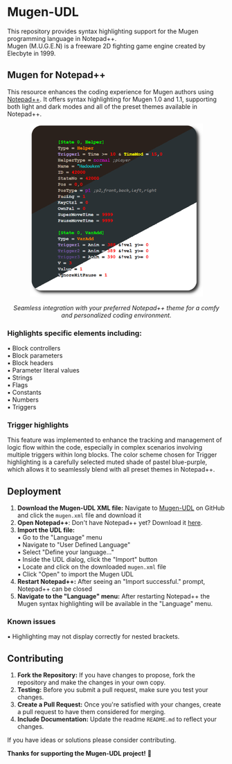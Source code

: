 # Mugen-UDL

This repository provides syntax highlighting support for the Mugen programming language in Notepad++.  
Mugen (M.U.G.E.N) is a freeware 2D fighting game engine created by Elecbyte in 1999.

## Mugen for Notepad++
This resource enhances the coding experience for Mugen authors using [Notepad++](https://notepad-plus-plus.org/). It offers syntax highlighting for Mugen 1.0 and 1.1, supporting both light and dark modes and all of the preset themes available in Notepad++.  

<p align="center">
  <img src="https://github.com/ScottyGrotty/Mugen-UDL/blob/main/images/mugen-udl.png" alt="Mugen-UDL showcase" width="400">
</p>
<p align="center">
  <em>Seamless integration with your preferred Notepad++ theme for a comfy and personalized coding environment.</em>
</p>  
  
### Highlights specific elements including:
▪ Block controllers  
▪ Block parameters  
▪ Block headers  
▪ Parameter literal values  
▪ Strings  
▪ Flags  
▪ Constants  
▪ Numbers  
▪ Triggers  

### Trigger highlights
This feature was implemented to enhance the tracking and management of logic flow within the code, especially in complex scenarios involving multiple triggers within long blocks. The color scheme chosen for Trigger highlighting is a carefully selected muted shade of pastel blue-purple, which allows it to seamlessly blend with all preset themes in Notepad++.  

## Deployment
1. **Download the Mugen-UDL XML file:** Navigate to [Mugen-UDL](https://github.com/ScottyGrotty/Mugen-UDL) on GitHub and click the `mugen.xml` file and download it  
2. **Open Notepad++**: Don't have Notepad++ yet? Download it [here](https://notepad-plus-plus.org/downloads/).
3. **Import the UDL file:**  
   ▪ Go to the "Language" menu  
   ▪ Navigate to "User Defined Language"  
   ▪ Select "Define your language..."  
   ▪ Inside the UDL dialog, click the "Import" button  
   ▪ Locate and click on the downloaded `mugen.xml` file  
   ▪ Click "Open" to import the Mugen UDL  
4. **Restart Notepad++:** After seeing an "Import successful." prompt, Notepad++ can be closed
5. **Navigate to the "Language" menu:** After restarting Notepad++ the Mugen syntax highlighting will be available in the "Language" menu.  

### Known issues
▪ Highlighting may not display correctly for nested brackets.   

## Contributing
1. **Fork the Repository:** If you have changes to propose, fork the repository and make the changes in your own copy.  
2. **Testing:** Before you submit a pull request, make sure you test your changes.  
3. **Create a Pull Request:** Once you're satisfied with your changes, create a pull request to have them considered for merging.  
4. **Include Documentation:** Update the readme `README.md` to reflect your changes.  

If you have ideas or solutions please consider contributing.  

**Thanks for supporting the Mugen-UDL project!** :cookie: 
